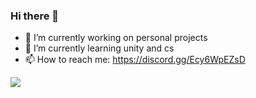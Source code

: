 ### Hi there 👋

- 🔭 I’m currently working on personal projects
- 🌱 I’m currently learning unity and cs
- 📫 How to reach me: https://discord.gg/Ecy6WpEZsD

<img src="https://github-readme-stats.vercel.app/api?username=Criz-595&&show_icons=true&title_color=ffffff&icon_color=bb2acf&text_color=daf7dc&bg_color=151515">

